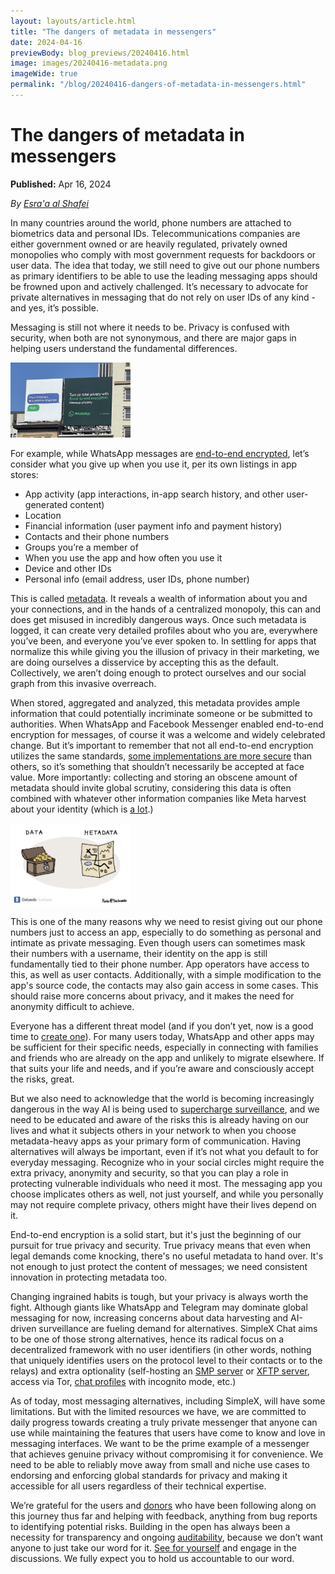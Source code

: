 ```yaml
---
layout: layouts/article.html
title: "The dangers of metadata in messengers"
date: 2024-04-16
previewBody: blog_previews/20240416.html
image: images/20240416-metadata.png
imageWide: true
permalink: "/blog/20240416-dangers-of-metadata-in-messengers.html"
---
```


# The dangers of metadata in messengers 

**Published:** Apr 16, 2024

_By [Esra'a al Shafei](https://mastodon.social/@alshafei)_

In many countries around the world, phone numbers are attached to biometrics data and personal IDs. Telecommunications companies are either government owned or are heavily regulated, privately owned monopolies who comply with most government requests for backdoors or user data. The idea that today, we still need to give out our phone numbers as primary identifiers to be able to use the leading messaging apps should be frowned upon and actively challenged. It’s necessary to advocate for private alternatives in messaging that do not rely on user IDs of any kind - and yes, it’s possible. 

Messaging is still not where it needs to be. Privacy is confused with security, when both are not synonymous, and there are major gaps in helping users understand the fundamental differences. 

<img src="./images/20240416-whatsapp.jpg" class="float-to-right" width="38%">

For example, while WhatsApp messages are [end-to-end encrypted](https://faq.whatsapp.com/820124435853543), let’s consider what you give up when you use it, per its own listings in app stores:

- App activity (app interactions, in-app search history, and other user-generated content)
- Location
- Financial information (user payment info and payment history)
- Contacts and their phone numbers
- Groups you’re a member of
- When you use the app and how often you use it 
- Device and other IDs
- Personal info (email address, user IDs, phone number)

This is called [metadata](https://en.wikipedia.org/wiki/Metadata). It reveals a wealth of information about you and your connections, and in the hands of a centralized monopoly, this can and does get misused in incredibly dangerous ways. Once such metadata is logged, it can create very detailed profiles about who you are, everywhere you’ve been, and everyone you’ve ever spoken to. In settling for apps that normalize this while giving you the illusion of privacy in their marketing, we are doing ourselves a disservice by accepting this as the default. Collectively, we aren’t doing enough to protect ourselves and our social graph from this invasive overreach. 

When stored, aggregated and analyzed, this metadata provides ample information that could potentially incriminate someone or be submitted to authorities. When WhatsApp and Facebook Messenger enabled end-to-end encryption for messages, of course it was a welcome and widely celebrated change. But it’s important to remember that not all end-to-end encryption utilizes the same standards, [some implementations are more secure](./20240314-simplex-chat-v5-6-quantum-resistance-signal-double-ratchet-algorithm.md#how-secure-is-end-to-end-encryption-in-different-messengers) than others, so it’s something that shouldn’t necessarily be accepted at face value. More importantly: collecting and storing an obscene amount of metadata should invite global scrutiny, considering this data is often combined with whatever other information companies like Meta harvest about your identity (which is [a lot](https://www.vox.com/recode/23172691/meta-tracking-privacy-hospitals).)

<img src="./images/20240416-metadata.png" class="float-to-right" width="38%">

This is one of the many reasons why we need to resist giving out our phone numbers just to access an app, especially to do something as personal and intimate as private messaging. Even though users can sometimes mask their numbers with a username, their identity on the app is still fundamentally tied to their phone number. App operators have access to this, as well as user contacts. Additionally, with a simple modification to the app's source code, the contacts may also gain access in some cases. This should raise more concerns about privacy, and it makes the need for anonymity difficult to achieve. 

Everyone has a different threat model (and if you don’t yet, now is a good time to [create one](https://www.privacyguides.org/en/basics/threat-modeling/#creating-your-threat-model)). For many users today, WhatsApp and other apps may be sufficient for their specific needs, especially in connecting with families and friends who are already on the app and unlikely to migrate elsewhere. If that suits your life and needs, and if you’re aware and consciously accept the risks, great. 

But we also need to acknowledge that the world is becoming increasingly dangerous in the way AI is being used to [supercharge surveillance](https://www.forbes.com/sites/forbestechcouncil/2024/02/02/artificial-intelligence-the-new-eyes-of-surveillance/?sh=cd57bc214f27), and we need to be educated and aware of the risks this is already having on our lives and what it subjects others in your network to when you choose metadata-heavy apps as your primary form of communication. Having alternatives will always be important, even if it’s not what you default to for everyday messaging. Recognize who in your social circles might require the extra privacy, anonymity and security, so that you can play a role in protecting vulnerable individuals who need it most. The messaging app you choose implicates others as well, not just yourself, and while you personally may not require complete privacy, others might have their lives depend on it.

End-to-end encryption is a solid start, but it's just the beginning of our pursuit for true privacy and security. True privacy means that even when legal demands come knocking, there's no useful metadata to hand over. It's not enough to just protect the content of messages; we need consistent innovation in protecting metadata too.

Changing ingrained habits is tough, but your privacy is always worth the fight. Although giants like WhatsApp and Telegram may dominate global messaging for now, increasing concerns about data harvesting and AI-driven surveillance are fueling demand for alternatives. SimpleX Chat aims to be one of those strong alternatives, hence its radical focus on a decentralized framework with no user identifiers (in other words, nothing that uniquely identifies users on the protocol level to their contacts or to the relays) and extra optionality (self-hosting an [SMP server](../docs/server.md) or [XFTP server](../docs/xftp-server.md), access via Tor, [chat profiles](../docs/guide/chat-profiles.md) with incognito mode, etc.)

As of today, most messaging alternatives, including SimpleX, will have some limitations. But with the limited resources we have, we are committed to daily progress towards creating a truly private messenger that anyone can use while maintaining the features that users have come to know and love in messaging interfaces. We want to be the prime example of a messenger that achieves genuine privacy without compromising it for convenience. We need to be able to reliably move away from small and niche use cases to endorsing and enforcing global standards for privacy and making it accessible for all users regardless of their technical expertise. 

We’re grateful for the users and [donors](https://github.com/simplex-chat/simplex-chat#help-us-with-donations) who have been following along on this journey thus far and helping with feedback, anything from bug reports to identifying potential risks. Building in the open has always been a necessity for transparency and ongoing [auditability](./20221108-simplex-chat-v4.2-security-audit-new-website.md), because we don’t want anyone to just take our word for it. [See for yourself](https://github.com/simplex-chat) and engage in the discussions. We fully expect you to hold us accountable to our word. 
